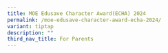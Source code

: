 ```yaml
---
title: MOE Edusave Character Award(ECHA) 2024
permalink: /moe-edusave-character-award-echa-2024/
variant: tiptap
description: ""
third_nav_title: For Parents
---
```

<p></p>
